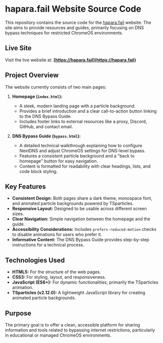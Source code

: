 # hapara.fail Website Source Code

This repository contains the source code for the [hapara.fail](https://hapara.fail) website. The site aims to provide resources and guides, primarily focusing on DNS bypass techniques for restricted ChromeOS environments.

## Live Site

Visit the live website at: **[https://hapara.fail](https://hapara.fail)**

## Project Overview

The website currently consists of two main pages:

1.  **Homepage (`index.html`):**
    * A sleek, modern landing page with a particle background.
    * Provides a brief introduction and a clear call-to-action button linking to the DNS Bypass Guide.
    * Includes footer links to external resources like a proxy, Discord, GitHub, and contact email.

2.  **DNS Bypass Guide (`bypass.html`):**
    * A detailed technical walkthrough explaining how to configure NextDNS and adjust ChromeOS settings for DNS-level bypass.
    * Features a consistent particle background and a "back to homepage" button for easy navigation.
    * Content is formatted for readability with clear headings, lists, and code block styling.

## Key Features

* **Consistent Design:** Both pages share a dark theme, monospace font, and animated particle backgrounds powered by TSparticles.
* **Responsive Layout:** Designed to be usable across different screen sizes.
* **Clear Navigation:** Simple navigation between the homepage and the guide.
* **Accessibility Considerations:** Includes `prefers-reduced-motion` checks to disable animations for users who prefer it.
* **Informative Content:** The DNS Bypass Guide provides step-by-step instructions for a technical process.

## Technologies Used

* **HTML5:** For the structure of the web pages.
* **CSS3:** For styling, layout, and responsiveness.
* **JavaScript (ES6+):** For dynamic functionalities, primarily the TSparticles animation.
* **TSparticles (v2.12.0):** A lightweight JavaScript library for creating animated particle backgrounds.

## Purpose

The primary goal is to offer a clean, accessible platform for sharing information and tools related to bypassing internet restrictions, particularly in educational or managed ChromeOS environments.